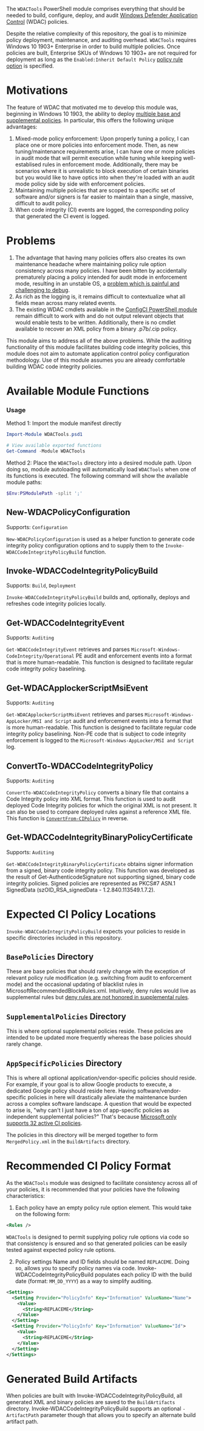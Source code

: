The `WDACTools` PowerShell module comprises everything that should be needed to build, configure, deploy, and audit [Windows Defender Application Control](https://docs.microsoft.com/en-us/windows/security/threat-protection/windows-defender-application-control/windows-defender-application-control) (WDAC) policies.

Despite the relative complexity of this repository, the goal is to minimize policy deployment, maintenance, and auditing overhead. `WDACTools` requires Windows 10 1903+ Enterprise in order to build multiple policies. Once policies are built, Enterprise SKUs of Windows 10 1903+ are not required for deployment as long as the `Enabled:Inherit Default Policy` [policy rule option](https://docs.microsoft.com/en-us/windows/security/threat-protection/windows-defender-application-control/select-types-of-rules-to-create) is specified.

# Motivations

The feature of WDAC that motivated me to develop this module was, beginning in Windows 10 1903, the ability to deploy [multiple base and supplemental policies](https://docs.microsoft.com/en-us/windows/security/threat-protection/windows-defender-application-control/deploy-multiple-windows-defender-application-control-policies). In particular, this offers the following unique advantages:

1. Mixed-mode policy enforcement: Upon properly tuning a policy, I can place one or more policies into enforcement mode. Then, as new tuning/maintenance requirements arise, I can have one or more policies in audit mode that will permit execution while tuning while keeping well-establised rules in enforcement mode. Additionally, there may be scenarios where it is unrealistic to block execution of certain binaries but you would like to have optics into when they're loaded with an audit mode policy side by side with enforcement policies.
2. Maintaining multiple policies that are scoped to a specific set of software and/or signers is far easier to maintain than a single, massive, difficult to audit policy.
3. When code integrity (CI) events are logged, the corresponding policy that generated the CI event is logged.

# Problems

1. The advantage that having many policies offers also creates its own maintenance headache where maintaining policy rule option consistency across many policies. I have been bitten by accidentally prematurely placing a policy intended for audit mode in enforcement mode, resulting in an unstable OS, a [problem which is painful and challenging to debug](https://posts.specterops.io/adventures-in-extremely-strict-device-guard-policy-configuration-part-1-device-drivers-fd1a281b35a8).
2. As rich as the logging is, it remains difficult to contextualize what all fields mean across many related events.
3. The existing WDAC cmdlets available in the [ConfigCI PowerShell module](https://docs.microsoft.com/en-us/powershell/module/configci/?view=win10-ps) remain difficult to work with and do not output relevant objects that would enable tests to be written. Additionally, there is no cmdlet available to recover an XML policy from a binary .p7b/.cip policy.

This module aims to address all of the above problems. While the auditing functionality of this module facilitates building code integrity policies, this module does not aim to automate application control policy configuration methodology. Use of this module assumes you are already comfortable building WDAC code integrity policies.

# Available Module Functions

### Usage

Method 1: Import the module manifest directly

```powershell
Import-Module WDACTools.psd1

# View available exported functions
Get-Command -Module WDACTools
```

Method 2: Place the `WDACTools` directory into a desired module path. Upon doing so, module autoloading will automatically load `WDACTools` when one of its functions is executed. The following command will show the available module paths:

```powershell
$Env:PSModulePath -split ';'
```

## New-WDACPolicyConfiguration

Supports: `Configuration`

`New-WDACPolicyConfiguration` is used as a helper function to generate code integrity policy configuration options and to supply them to the `Invoke-WDACCodeIntegrityPolicyBuild` function.

## Invoke-WDACCodeIntegrityPolicyBuild

Supports: `Build`, `Deployment`

`Invoke-WDACCodeIntegrityPolicyBuild` builds and, optionally, deploys and refreshes code integrity policies locally.

## Get-WDACCodeIntegrityEvent

Supports: `Auditing`

`Get-WDACCodeIntegrityEvent` retrieves and parses `Microsoft-Windows-CodeIntegrity/Operational` PE audit and enforcement events into a format that is more human-readable. This function is designed to facilitate regular code integrity policy baselining.

## Get-WDACApplockerScriptMsiEvent

Supports: `Auditing`

`Get-WDACApplockerScriptMsiEvent` retrieves and parses `Microsoft-Windows-AppLocker/MSI and Script` audit and enforcement events into a format that is more human-readable. This function is designed to facilitate regular code integrity policy baselining. Non-PE code that is subject to code integrity enforcement is logged to the `Microsoft-Windows-AppLocker/MSI and Script` log.

## ConvertTo-WDACCodeIntegrityPolicy

Supports: `Auditing`

`ConvertTo-WDACCodeIntegrityPolicy` converts a binary file that contains a Code Integrity policy into XML format. This function is used to audit deployed Code Integrity policies for which the original XML is not present. It can also be used to compare deployed rules against a reference XML file. This function is [`ConvertFrom-CIPolicy`](https://docs.microsoft.com/en-us/powershell/module/configci/convertfrom-cipolicy?view=win10-ps) in reverse.

## Get-WDACCodeIntegrityBinaryPolicyCertificate

Supports: `Auditing`

`Get-WDACCodeIntegrityBinaryPolicyCertificate` obtains signer information from a signed, binary code integrity policy. This function was developed as the result of Get-AuthenticodeSignature not supporting signed, binary code integrity policies. Signed policies are represented as PKCS#7 ASN.1 SignedData (szOID_RSA_signedData - 1.2.840.113549.1.7.2).

# Expected CI Policy Locations

`Invoke-WDACCodeIntegrityPolicyBuild` expects your policies to reside in specific directories included in this repository.

## `BasePolicies` Directory

These are base policies that should rarely change with the exception of relevant policy rule modification (e.g. switching from audit to enforcement mode) and the occasional updating of blacklist rules in MicrosoftRecommendedBlockRules.xml. Intuitively, deny rules would live as supplemental rules but [deny rules are not honored in supplemental rules](https://web.archive.org/web/20190904022759/https://www.microsoft.com/security/blog/2019/07/01/delivering-major-enhancements-in-windows-defender-application-control-with-the-windows-10-may-2019-update/).

## `SupplementalPolicies` Directory

This is where optional supplemental policies reside. These policies are intended to be updated more frequently whereas the base policies should rarely change.

## `AppSpecificPolicies` Directory

This is where all optional application/vendor-specific policies should reside. For example, if your goal is to allow Google products to execute, a dedicated Google policy should reside here. Having software/vendor-specific policies in here will drastically alleviate the maintenance burden across a complex software landscape. A question that would be expected to arise is, "why can't I just have a ton of app-specific policies as independent supplemental policies?" That's because [Microsoft only supports 32 active CI policies](https://twitter.com/j3ffr3y1974/status/1189235744008802309).

The policies in this directory will be merged together to form `MergedPolicy.xml` in the `BuildArtifacts` directory.

# Recommended CI Policy Format

As the `WDACTools` module was designed to facilitate consistency across all of your policies, it is recommended that your policies have the following characteristics:

1. Each policy have an empty policy rule option element. This would take on the following form:

```xml
<Rules />
```

`WDACTools` is designed to permit supplying policy rule options via code so that consistency is ensured and so that generated policies can be easily tested against expected policy rule options.

2. Policy settings Name and ID fields should be named `REPLACEME`. Doing so, allows you to specify policy names via code. Invoke-WDACCodeIntegrityPolicyBuild populates each policy ID with the build date (format: `MM_DD_YYYY`) as a way to simplify auditing.

```xml
<Settings>
  <Setting Provider="PolicyInfo" Key="Information" ValueName="Name">
    <Value>
      <String>REPLACEME</String>
    </Value>
  </Setting>
  <Setting Provider="PolicyInfo" Key="Information" ValueName="Id">
    <Value>
      <String>REPLACEME</String>
    </Value>
  </Setting>
</Settings>
```

# Generated Build Artifacts

When policies are built with Invoke-WDACCodeIntegrityPolicyBuild, all generated XML and binary policies are saved to the `BuildArtifacts` directory. Invoke-WDACCodeIntegrityPolicyBuild supports an optional `-ArtifactPath` parameter though that allows you to specify an alternate build artifact path.
